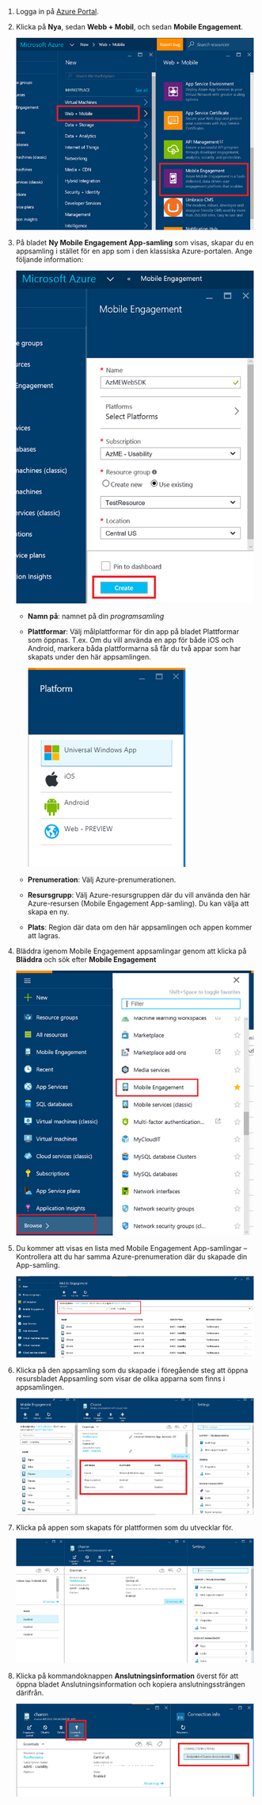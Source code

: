 
1. Logga in på [Azure Portal](https://portal.azure.com).
2. Klicka på **Nya**, sedan **Webb + Mobil**, och sedan **Mobile Engagement**.
   
    ![](./media/mobile-engagement-create-app-in-portal-new/browse-azme-extension.png)
3. På bladet **Ny Mobile Engagement App-samling** som visas, skapar du en appsamling i stället för en app som i den klassiska Azure-portalen. Ange följande information:
   
    ![](./media/mobile-engagement-create-app-in-portal-new/new-azme-app.png)
   
   * **Namn på**: namnet på din *programsamling* 
   * **Plattformar**: Välj målplattformar för din app på bladet Plattformar som öppnas. T.ex. Om du vill använda en app för både iOS och Android, markera båda plattformarna så får du två appar som har skapats under den här appsamlingen. 
     
      ![](./media/mobile-engagement-create-app-in-portal-new/choose-platform.png)
   * **Prenumeration**: Välj Azure-prenumerationen. 
   * **Resursgrupp**: Välj Azure-resursgruppen där du vill använda den här Azure-resursen (Mobile Engagement App-samling). Du kan välja att skapa en ny.  
   * **Plats**: Region där data om den här appsamlingen och appen kommer att lagras.
4. Bläddra igenom Mobile Engagement appsamlingar genom att klicka på **Bläddra** och sök efter **Mobile Engagement**
   
    ![](./media/mobile-engagement-create-app-in-portal-new/browse-mobile-engagement-menu.png)
5. Du kommer att visas en lista med Mobile Engagement App-samlingar – Kontrollera att du har samma Azure-prenumeration där du skapade din App-samling.
   
    ![](./media/mobile-engagement-create-app-in-portal-new/browse-mobile-engagement.png)
6. Klicka på den appsamling som du skapade i föregående steg att öppna resursbladet Appsamling som visar de olika apparna som finns i appsamlingen. 
   
    ![](./media/mobile-engagement-create-app-in-portal-new/mobile-engagement-app-collection.png)
7. Klicka på appen som skapats för plattformen som du utvecklar för. 
   
    ![](./media/mobile-engagement-create-app-in-portal-new/mobile-engagement-app.png)
8. Klicka på kommandoknappen **Anslutningsinformation** överst för att öppna bladet Anslutningsinformation och kopiera anslutningssträngen därifrån. 
   
    ![](./media/mobile-engagement-create-app-in-portal-new/app-connection-info.png)



<!--HONumber=Nov16_HO2-->


